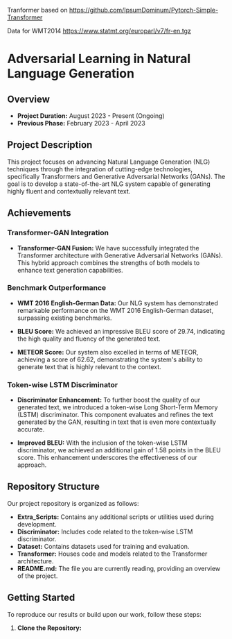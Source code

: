 Tranformer based on https://github.com/IpsumDominum/Pytorch-Simple-Transformer

Data for WMT2014 https://www.statmt.org/europarl/v7/fr-en.tgz



# Adversarial Learning in Natural Language Generation

## Overview

- **Project Duration:** August 2023 - Present (Ongoing)
- **Previous Phase:** February 2023 - April 2023

## Project Description

This project focuses on advancing Natural Language Generation (NLG) techniques through the integration of cutting-edge technologies, specifically Transformers and Generative Adversarial Networks (GANs). The goal is to develop a state-of-the-art NLG system capable of generating highly fluent and contextually relevant text.

## Achievements

### Transformer-GAN Integration

- **Transformer-GAN Fusion:** We have successfully integrated the Transformer architecture with Generative Adversarial Networks (GANs). This hybrid approach combines the strengths of both models to enhance text generation capabilities.

### Benchmark Outperformance

- **WMT 2016 English-German Data:** Our NLG system has demonstrated remarkable performance on the WMT 2016 English-German dataset, surpassing existing benchmarks.

- **BLEU Score:** We achieved an impressive BLEU score of 29.74, indicating the high quality and fluency of the generated text.

- **METEOR Score:** Our system also excelled in terms of METEOR, achieving a score of 62.62, demonstrating the system's ability to generate text that is highly relevant to the context.

### Token-wise LSTM Discriminator

- **Discriminator Enhancement:** To further boost the quality of our generated text, we introduced a token-wise Long Short-Term Memory (LSTM) discriminator. This component evaluates and refines the text generated by the GAN, resulting in text that is even more contextually accurate.

- **Improved BLEU:** With the inclusion of the token-wise LSTM discriminator, we achieved an additional gain of 1.58 points in the BLEU score. This enhancement underscores the effectiveness of our approach.

## Repository Structure

Our project repository is organized as follows:

- **Extra_Scripts:** Contains any additional scripts or utilities used during development.
- **Discriminator:** Includes code related to the token-wise LSTM discriminator.
- **Dataset:** Contains datasets used for training and evaluation.
- **Transformer:** Houses code and models related to the Transformer architecture.
- **README.md:** The file you are currently reading, providing an overview of the project.

## Getting Started

To reproduce our results or build upon our work, follow these steps:

1. **Clone the Repository:**
